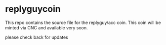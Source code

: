 # replyguycoin
This repo contains the source file for the replyguy/acc coin. This coin will be minted via CNC and available very soon. 

please check back for updates
